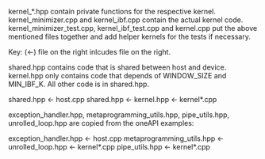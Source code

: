 kernel_*.hpp contain private functions for the respective kernel.
kernel_minimizer.cpp and kernel_ibf.cpp contain the actual kernel code.
kernel_minimizer_test.cpp, kernel_ibf_test.cpp and kernel.cpp put the above mentioned files together and add helper kernels for the tests if necessary.


Key: (<-) file on the right inlcudes file on the right.


shared.hpp contains code that is shared between host and device.
kernel.hpp only contains code that depends of WINDOW_SIZE and MIN_IBF_K. All other code is in shared.hpp.

shared.hpp <- host.cpp
shared.hpp <- kernel.hpp <- kernel*.cpp


exception_handler.hpp, metaprogramming_utils.hpp, pipe_utils.hpp, unrolled_loop.hpp are copied from the oneAPI examples:

exception_handler.hpp <- host.cpp
metaprogramming_utils.hpp <- unrolled_loop.hpp <- kernel*.cpp
pipe_utils.hpp <- kernel*.cpp

